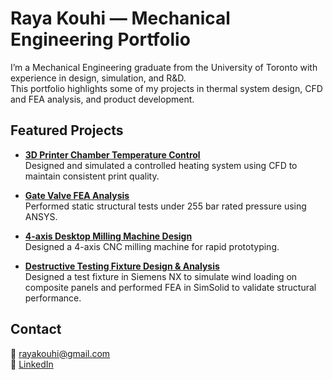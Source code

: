 # Raya Kouhi — Mechanical Engineering Portfolio

I’m a Mechanical Engineering graduate from the University of Toronto with experience in design, simulation, and R&D.  
This portfolio highlights some of my projects in thermal system design, CFD and FEA analysis, and product development.

## Featured Projects
- **[3D Printer Chamber Temperature Control](3D_Printer_Thermal_System)**  
  Designed and simulated a controlled heating system using CFD to maintain consistent print quality.

- **[Gate Valve FEA Analysis](Gate_Valve_FEA)**  
  Performed static structural tests under 255 bar rated pressure using ANSYS.

- **[4-axis Desktop Milling Machine Design](CNC_Milling_Machine)**  
  Designed a 4-axis CNC milling machine for rapid prototyping.

- **[Destructive Testing Fixture Design & Analysis](Destructive_Testing_Fixture)**  
  Designed a test fixture in Siemens NX to simulate wind loading on composite panels and performed FEA in SimSolid to validate structural performance.

## Contact
📧 rayakouhi@gmail.com  
🔗 [LinkedIn](https://www.linkedin.com/in/rayakouhi)
